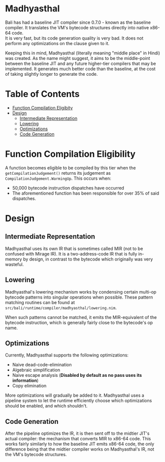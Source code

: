 # Madhyasthal
Bali has had a baseline JIT compiler since 0.7.0 - known as the baseline compiler. It translates the VM's bytecode structures directly into native x86-64 code. \
It is very fast, but its code generation quality is very bad. It does not perform any optimizations on the clause given to it.

Keeping this in mind, Madhyasthal (literally meaning "middle place" in Hindi) was created. As the name might suggest, it aims to be the middle-point between the baseline JIT and any future higher-tier compilers that may be implemented. It generates much better code than the baseline, at the cost of taking slightly longer to generate the code.

# Table of Contents
* [Function Compilation Eligibity](#function-compilation-eligibility)
* [Design](#design)
  - [Intermediate Representation](#intermediate-representation)
  - [Lowering](#lowering)
  - [Optimizations](#optimizations)
  - [Code Generation](#code-generation)

# Function Compilation Eligibility
A function becomes eligible to be compiled by this tier when the `getCompilationJudgement()` returns its judgement as `CompilationJudgement.WarmingUp`. This occurs when:

- 50,000 bytecode instruction dispatches have occurred
- The aforementioned function has been responsible for over 35% of said dispatches.

# Design
## Intermediate Representation
Madhyasthal uses its own IR that is sometimes called MIR (not to be confused with Mirage IR).
It is a two-address-code IR that is fully in-memory by design, in contrast to the bytecode which originally was very wasteful.

## Lowering
Madhyasthal's lowering mechanism works by condensing certain multi-op bytecode patterns into singular operations when possible.
These pattern matching routines can be found at `src/bali/runtime/compiler/madhyasthal/lowering.nim`.

When such patterns cannot be matched, it emits the MIR-equivalent of the bytecode instruction, which is generally fairly close to the bytecode's op name.

## Optimizations
Currently, Madhyasthal supports the following optimizations:

- Naive dead-code-elimination
- Algebraic simplification
- Naive escape analysis (**Disabled by default as no pass uses its information**)
- Copy elimination

More optimizations will gradually be added to it.
Madhyasthal uses a pipeline system to let the runtime efficiently choose which optimizations should be enabled, and which shouldn't.

## Code Generation
After the pipeline optimizes the IR, it is then sent off to the midtier JIT's actual compiler: the mechanism that converts MIR to x86-64 code.
This works fairly similarly to how the baseline JIT emits x86-64 code, the only difference being that the midtier compiler works on Madhyasthal's IR, not the VM's bytecode structures.
